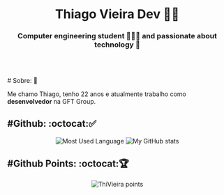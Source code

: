﻿<h1 color = "white" align = "center"> Thiago Vieira Dev ✌🏼</h1>
<h3 color = "white" align = "center">Computer engineering student 👨🏼‍💻 and passionate about technology 💙</h2><br><br>
<p># Sobre: 📕</p>
<p>Me chamo Thiago, tenho 22 anos e atualmente trabalho como <b>desenvolvedor</b> na GFT Group.<br></p>
<p></p>


<h2 align='left'>#Github: :octocat:✅</h2>
<p align="center">
    <img  align="center" src="https://github-readme-stats.vercel.app/api/top-langs/?username=ThiVieiraDev&langs_count=10&layout=compact&theme=onedark" alt="Most Used Language"/>
    <img  align="center" src="https://github-readme-stats.vercel.app/api?username=ThiVieiraDev&count_private=true&show_icons=true&theme=onedark" alt="My GitHub stats"/>
</p>

<h2 align='left'>#Github Points: :octocat:🏆️</h2>
<p align="center">
    <img src="https://github-profile-trophy.vercel.app/?username=ThiVieiraDev&theme=onedark&margin-w=7&hide_border=true" alt="ThiVieira points"/>
</p>
